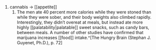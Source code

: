 1. cannabis → [[appetite]]
	1. The men ate 40 percent more calories while they were stoned than while they were sober, and their body weights also climbed rapidly. Interestingly, they didn’t overeat at meals, but instead ate more highly [[palatability|palatable]] sweet snacks, such as candy bars, between meals. A number of other studies have confirmed that marijuana increases [[food]] intake.^[The Hungry Brain (Stephan J. Guyenet, Ph.D.), p. 72]